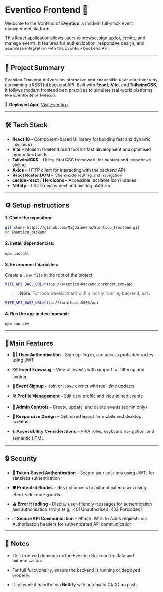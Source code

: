 # Eventico Frontend 🎉

Welcome to the frontend of **Eventico**, a modern full-stack event management platform.  

This React application allows users to browse, sign up for, create, and manage events. It features full authentication, responsive design, and seamless integration with the Eventico backend API.

---

## 🚀 Project Summary
Eventico Frontend delivers an interactive and accessible user experience by consuming a RESTful backend API.
Built with **React**, **Vite**, and **TailwindCSS**, it follows modern frontend best practices to simulate real-world platforms like Eventbrite or Meetup.

🔗 **Deployed App:** [Visit Eventico](https://eventico.netlify.app/)  


---

## 🛠 Tech Stack

- **React 18** – Component-based UI library for building fast and dynamic interfaces
- **Vite** – Modern frontend build tool for fast development and optimised production builds
- **TailwindCSS** – Utility-first CSS framework for custom and responsive styling
- **Axios** – HTTP client for interacting with the backend API
- **React Router DOM** – Client-side routing and navigation
- **Lucide-react** / **Heroicons** – Accessible, scalable icon libraries
- **Netlify** – CI/CD deployment and hosting platform

---

## ⚙️ Setup instructions
#### 1. Clone the repository:

   ```bash
git clone https://github.com/Magdaleeena/Eventico_frontend.git
cd Eventico_backend
```

#### 2. Install dependencies:
  ```bash
npm install
  ```

#### 3. Environment Variables:
Create a `.env file` in the root of the project:
 ```bash
VITE_API_BASE_URL=https://eventico-backend.onrender.com/api
```
> 💡**Note:** For local development with a locally running backend, use:
```bash
VITE_API_BASE_URL=http://localhost:5000/api
```

#### 4. Run the app in development:
```
npm run dev
```

---

## 📱Main Features

- 🧑‍💻 **User Authentication** – Sign up, log in, and access protected routes using JWT

- 🗺️ **Event Browsing** – View all events with support for filtering and sorting

- 🎫 **Event Signup** – Join or leave events with real-time updates

- 🛠️ **Profile Management** – Edit user profile and view joined events

- 👑 **Admin Controls** – Create, update, and delete events (admin only)

- 📱 **Responsive Design** – Optimised layout for mobile and desktop screens

- ♿ **Accessibility Considerations** – ARIA roles, keyboard navigation, and semantic HTML

---

## 🔒 Security

- 🔐 **Token-Based Authentication** – Secure user sessions using JWTs for stateless authentication
  
- 🛡️ **Protected Routes** – Restrict access to authenticated users using client-side route guards

- ⚠️ **Error Handling** – Display user-friendly messages for authentication and authorisation errors (e.g., 401 Unauthorised, 403 Forbidden)
  
- ✅ **Secure API Communication** – Attach JWTs to Axios requests via Authorisation headers for authenticated API communication

---

## 📝 Notes
- This frontend depends on the Eventico Backend for data and authentication.

- For full functionality, ensure the backend is running or deployed properly.

- Deployment handled via **Netlify** with automatic CI/CD on push.

